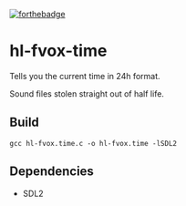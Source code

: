 [![forthebadge](https://forthebadge.com/images/badges/works-on-my-machine.svg)](https://forthebadge.com)

# hl-fvox-time

Tells you the current time in 24h format.

Sound files stolen straight out of half life.

## Build

`gcc hl-fvox.time.c -o hl-fvox.time -lSDL2`

## Dependencies

- SDL2
